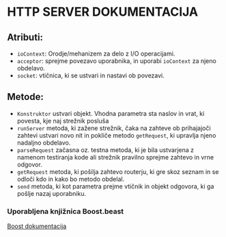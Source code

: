 # HTTP SERVER DOKUMENTACIJA
## Atributi:
- `ioContext`: 
    Orodje/mehanizem za delo z I/O operacijami.
- `acceptor`: 
    sprejme povezavo uporabnika, in uporabi `ioContext` za njeno obdelavo. 
- `socket`: 
    vtičnica, ki se ustvari in nastavi ob povezavi.

## Metode:
- `Konstruktor` 
    ustvari objekt. Vhodna parametra sta naslov in vrat, ki povesta, kje naj strežnik posluša
- `runServer`
    metoda, ki zažene strežnik, čaka na zahteve ob prihajajoči zahtevi ustvari novo nit in pokliče metodo `getRequest`, ki upravlja njeno nadaljno obdelavo.
- `parseRequest`
    začasna oz. testna metoda, ki je bila ustvarjena z namenom testiranja kode ali strežnik pravilno sprejme zahtevo in vrne odgovor.
- `getRequest` 
    metoda, ki pošilja zahtevo routerju, ki gre skoz seznam in se odloči kdo in kako bo metodo obdelal.
- `send` 
    metoda, ki kot parametra prejme vtičnik in objekt odgovora, ki ga pošlje nazaj uporabniku.

### Uporabljena knjižnica Boost.beast
[Boost dokumentacija](https://live.boost.org/)
